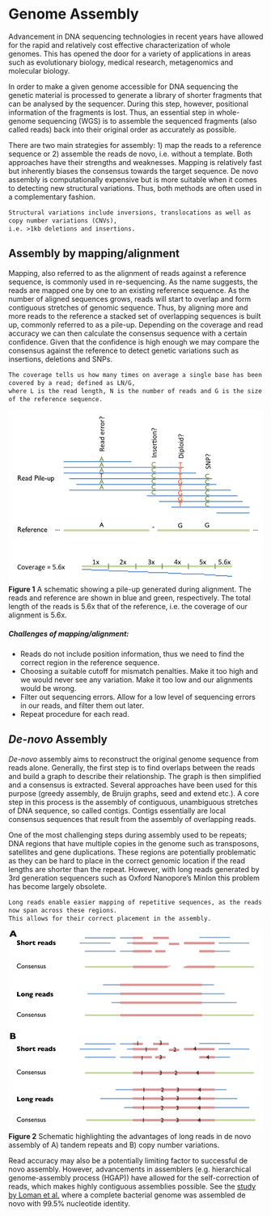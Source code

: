 # Genome Assembly

Advancement in DNA sequencing technologies in recent years have allowed for the rapid and relatively cost effective characterization
of whole genomes. This has opened the door for a variety of applications in areas such as evolutionary biology, medical research,
metagenomics and molecular biology.

In order to make a given genome accessible for DNA sequencing the genetic material is processed to generate a library of shorter
fragments that can be analysed by the sequencer. During this step, however, positional information of the fragments is lost.
Thus, an essential step in whole-genome sequencing (WGS) is to assemble the sequenced fragments (also called reads) back into
their original order as accurately as possible.

There are two main strategies for assembly: 1) map the reads to a reference sequence or 2) assemble the reads de novo, i.e. without a template. Both approaches have their strengths and weaknesses. Mapping is relatively fast but inherently biases the consensus towards the target sequence. De novo assembly is computationally expensive but is more suitable when it comes to detecting new structural variations. Thus, both methods are often used in a complementary fashion.

```
Structural variations include inversions, translocations as well as copy number variations (CNVs),
i.e. >1kb deletions and insertions.
```

## Assembly by mapping/alignment
Mapping, also referred to as the alignment of reads against a reference sequence, is commonly used in re-sequencing.  As the name suggests, the reads are mapped one by one to an existing reference sequence. As the number of aligned sequences grows, reads will start to overlap and form contiguous stretches of genomic sequence. Thus, by aligning more and more reads to the reference a stacked set of overlapping sequences is built up, commonly referred to as a pile-up. Depending on the coverage and read accuracy we can then calculate the consensus sequence with a certain confidence. Given that the confidence is high enough we may compare the consensus against the reference to detect genetic variations such as insertions, deletions and SNPs.

```
The coverage tells us how many times on average a single base has been covered by a read; defined as LN/G,
where L is the read length, N is the number of reads and G is the size of the reference sequence.
```

![alt text](https://github.com/demharters/assemblyTutorial/blob/master/figures/pile-up.png)
**Figure 1** A schematic showing a pile-up generated during alignment. The reads and reference are shown in blue and green, respectively. The total length of the reads is 5.6x that of the reference, i.e. the coverage of our alignment is 5.6x.

##### Challenges of mapping/alignment:
- Reads do not include position information, thus we need to find the correct region in the reference sequence.
- Choosing a suitable cutoff for mismatch penalties. Make it too high and we would never see any variation. Make it too low and our alignments would be wrong. 
- Filter out sequencing errors. Allow for a low level of sequencing errors in our reads, and filter them out later.
- Repeat procedure for each read.


## *De-novo* Assembly
*De-novo* assembly aims to reconstruct the original genome sequence from reads alone. Generally, the first step is to find overlaps between the reads and build a graph to describe their relationship. The graph is then simplified and a consensus is extracted. Several approaches have been used for this purpose (greedy assembly, de Bruijn graphs, seed and extend etc.).  A core step in this process is the assembly of contiguous, unambiguous stretches of DNA sequence, so called contigs. Contigs essentially are local consensus sequences that result from the assembly of overlapping reads.

One of the most challenging steps during assembly used to be repeats; DNA regions that have multiple copies in the genome such as transposons, satellites and gene duplications. These regions are potentially problematic as they can be hard to place in the correct genomic location if the read lengths are shorter than the repeat. However, with long reads generated by 3rd generation sequencers such as Oxford Nanopore’s MinIon this problem has become largely obsolete. 

```
Long reads enable easier mapping of repetitive sequences, as the reads now span across these regions.
This allows for their correct placement in the assembly.
```

![alt text](https://github.com/demharters/assemblyTutorial/blob/master/figures/longvsshort.png)
**Figure 2** Schematic highlighting the advantages of long reads in de novo assembly of A) tandem repeats and B) copy number variations. 

Read accuracy may also be a potentially limiting factor to successful de novo assembly.  However, advancements in assemblers (e.g. hierarchical genome-assembly process (HGAP)) have allowed for the self-correction of reads, which makes highly contiguous assemblies possible. See the [study by Loman et al.](http://www.nature.com/nmeth/journal/v12/n8/full/nmeth.3444.html) where a complete bacterial genome was assembled de novo with 99.5% nucleotide identity.


